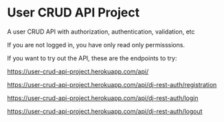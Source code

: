 # User CRUD API Project
 A user CRUD API with authorization, authentication, validation, etc
 
 If you are not logged in, you have only read only permisssions.
 
 If you want to try out the API, these are the endpoints to try:
 
 https://user-crud-api-project.herokuapp.com/api/
 
 https://user-crud-api-project.herokuapp.com/api/dj-rest-auth/registration
 
 https://user-crud-api-project.herokuapp.com/api/dj-rest-auth/login
 
 https://user-crud-api-project.herokuapp.com/api/dj-rest-auth/logout
